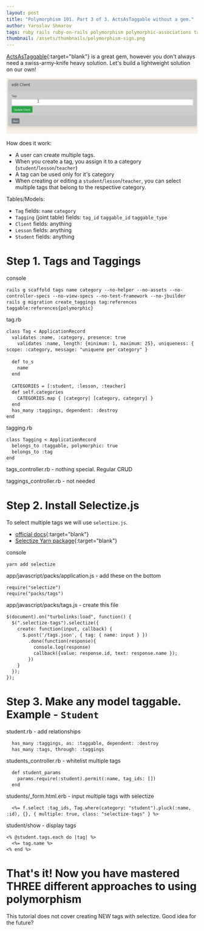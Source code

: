 ```yaml
---
layout: post
title: "Polymorphism 101. Part 3 of 3. ActsAsTaggable without a gem."
author: Yaroslav Shmarov
tags: ruby rails ruby-on-rails polymorphism polymorphic-associations tags
thumbnail: /assets/thumbnails/polymorphism-sign.png
---
```


[ActsAsTaggable](https://github.com/mbleigh/acts-as-taggable-on){:target="blank"} is a great gem, however you don't always need a swiss-army-knife heavy solution.
Let's build a lightweight solution on our own!

![polymorphic-tags.gif](/assets/images/polymorphic-tags.gif)

How does it work:
* A user can create multiple tags. 
* When you create a tag, you assign it to a category (`student`/`lesson`/`teacher`)
* A tag can be used only for it's category
* When creating or editing a `student`/`lesson`/`teacher`, you can select multiple tags that belong to the respective category.

Tables/Models:
* `Tag` fields: `name` `category`
* `Tagging` (joint table) fields: `tag_id` `taggable_id` `taggable_type`
* `Client` fields: anything
* `Lesson` fields: anything
* `Student` fields: anything

# Step 1. Tags and Taggings

console
```
rails g scaffold tags name category --no-helper --no-assets --no-controller-specs --no-view-specs --no-test-framework --no-jbuilder
rails g migration create_taggings tag:references taggable:references{polymorphic}
```

tag.rb
```
class Tag < ApplicationRecord
  validates :name, :category, presence: true
	validates :name, length: {minimum: 1, maximum: 25}, uniqueness: { scope: :category, message: "uniquene per category" }
  
  def to_s
    name
  end

  CATEGORIES = [:student, :lesson, :teacher]
  def self.categories
    CATEGORIES.map { |category| [category, category] }
  end
  has_many :taggings, dependent: :destroy
end
```
tagging.rb
```
class Tagging < ApplicationRecord
  belongs_to :taggable, polymorphic: true
  belongs_to :tag
end
```

tags_controller.rb - nothing special. Regular CRUD

taggings_controller.rb - not needed

# Step 2. Install Selectize.js

To select multiple tags we will use `selectize.js`.

* [official docs](https://selectize.github.io/selectize.js/){:target="blank"}
* [Selectize Yarn package](https://yarnpkg.com/package/selectize){:target="blank"}

console
```
yarn add selectize
```
app/javascript/packs/application.js - add these on the bottom
```
require("selectize")
require("packs/tags")
```
app/javascript/packs/tags.js - create this file
```
$(document).on("turbolinks:load", function() {
  $(".selectize-tags").selectize({
    create: function(input, callback) {
      $.post('/tags.json', { tag: { name: input } })
        .done(function(response){
          console.log(response)
          callback({value: response.id, text: response.name });
        })
    }
  });
});
```

# Step 3. Make any model taggable. Example - `Student`

student.rb - add relationships
```
  has_many :taggings, as: :taggable, dependent: :destroy
  has_many :tags, through: :taggings
```
students_controller.rb - whitelist multiple tags
```
  def student_params
    params.require(:student).permit(:name, tag_ids: [])
  end
```
students/_form.html.erb - input multiple tags with selectize
```
  <%= f.select :tag_ids, Tag.where(category: "student").pluck(:name, :id), {}, { multiple: true, class: "selectize-tags" } %>
```
student/show - display tags
```
<% @student.tags.each do |tag| %>
  <%= tag.name %>
<% end %>
```

# That's it! Now you have mastered THREE different approaches to using polymorphism

This tutorial does not cover creating NEW tags with selectize. Good idea for the future? 
